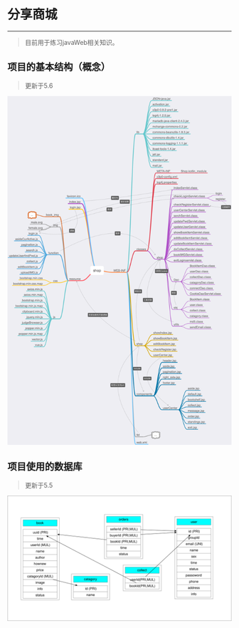 # 分享商城
------
> 目前用于练习javaWeb相关知识。

## 项目的基本结构（概念）
> 更新于5.6

![shop](IMGForREADME/shop.png)

## 项目使用的数据库
> 更新于5.5

![shop_db](IMGForREADME/shop_db.svg)